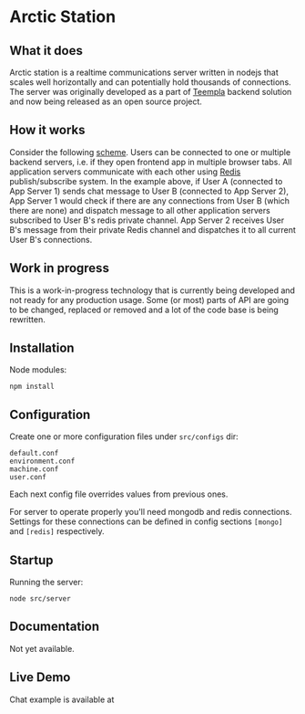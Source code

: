 Arctic Station
==============

## What it does

Arctic station is a realtime communications server written in nodejs that
scales well horizontally and can potentially hold thousands of connections.
The server was originally developed as a part of [Teempla](http://teempla.com) backend solution
and now being released as an open source project.

## How it works

Consider the following [scheme](https://app.teempla.com/viewer/public/7adf2148c87f949afb414fb6310a605c8ea16780/6). Users can be connected to one or multiple backend servers, i.e. if they open frontend app in multiple browser tabs. All application servers communicate with each other using [Redis](http://redis.io/topics/pubsub) publish/subscribe system. In the example above, if User A (connected to App Server 1) sends chat message to User B (connected to App Server 2), App Server 1 would check if there are any connections from User B (which there are none) and dispatch message to all other application servers subscribed to User B's redis private channel. App Server 2 receives User B's message from their private Redis channel and dispatches it to all current User B's connections.

## Work in progress

This is a work-in-progress technology that is currently being developed
and not ready for any production usage. Some (or most) parts of API are
going to be changed, replaced or removed and a lot of the code base is
being rewritten.

## Installation

Node modules:

```
npm install
```

## Configuration

Create one or more configuration files under ```src/configs``` dir:

```
default.conf
environment.conf
machine.conf
user.conf
```

Each next config file overrides values from previous ones.

For server to operate properly you'll need mongodb and redis connections.
Settings for these connections can be defined in config sections ```[mongo]```
and ```[redis]``` respectively.

## Startup

Running the server:

```
node src/server
```

## Documentation

Not yet available.

## Live Demo

Chat example is available at
